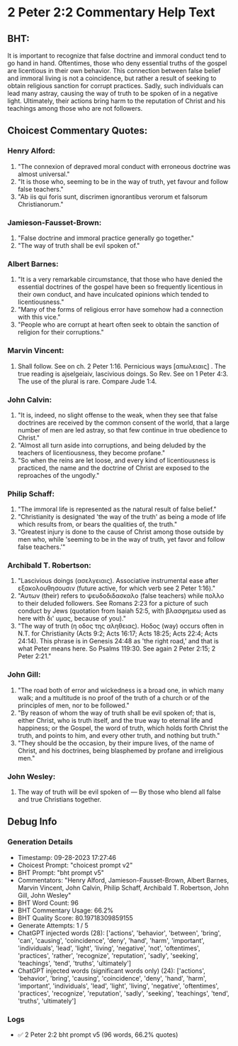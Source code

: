 # 2 Peter 2:2 Commentary Help Text

## BHT:
It is important to recognize that false doctrine and immoral conduct tend to go hand in hand. Oftentimes, those who deny essential truths of the gospel are licentious in their own behavior. This connection between false belief and immoral living is not a coincidence, but rather a result of seeking to obtain religious sanction for corrupt practices. Sadly, such individuals can lead many astray, causing the way of truth to be spoken of in a negative light. Ultimately, their actions bring harm to the reputation of Christ and his teachings among those who are not followers.

## Choicest Commentary Quotes:
### Henry Alford:
1. "The connexion of depraved moral conduct with erroneous doctrine was almost universal."
2. "It is those who, seeming to be in the way of truth, yet favour and follow false teachers."
3. "Ab iis qui foris sunt, discrimen ignorantibus verorum et falsorum Christianorum."

### Jamieson-Fausset-Brown:
1. "False doctrine and immoral practice generally go together."
2. "The way of truth shall be evil spoken of."

### Albert Barnes:
1. "It is a very remarkable circumstance, that those who have denied the essential doctrines of the gospel have been so frequently licentious in their own conduct, and have inculcated opinions which tended to licentiousness."
2. "Many of the forms of religious error have somehow had a connection with this vice."
3. "People who are corrupt at heart often seek to obtain the sanction of religion for their corruptions."

### Marvin Vincent:
1. Shall follow. See on ch. 2 Peter 1:16. Pernicious ways [απωλειαις] . The true reading is ajselgeiaiv, lascivious doings. So Rev. See on 1 Peter 4:3. The use of the plural is rare. Compare Jude 1:4.

### John Calvin:
1. "It is, indeed, no slight offense to the weak, when they see that false doctrines are received by the common consent of the world, that a large number of men are led astray, so that few continue in true obedience to Christ."
2. "Almost all turn aside into corruptions, and being deluded by the teachers of licentiousness, they become profane."
3. "So when the reins are let loose, and every kind of licentiousness is practiced, the name and the doctrine of Christ are exposed to the reproaches of the ungodly."

### Philip Schaff:
1. "The immoral life is represented as the natural result of false belief." 
2. "Christianity is designated 'the way of the truth' as being a mode of life which results from, or bears the qualities of, the truth."
3. "Greatest injury is done to the cause of Christ among those outside by men who, while 'seeming to be in the way of truth, yet favor and follow false teachers.'"

### Archibald T. Robertson:
1. "Lascivious doings (ασελγειαις). Associative instrumental ease after εξακολουθησουσιν (future active, for which verb see 2 Peter 1:16)."
2. "Αυτων (their) refers to ψευδοδιδασκαλο (false teachers) while πολλο to their deluded followers. See Romans 2:23 for a picture of such conduct by Jews (quotation from Isaiah 52:5, with βλασφημεω used as here with δι' υμας, because of you)."
3. "The way of truth (η οδος της αληθειας). Hοδος (way) occurs often in N.T. for Christianity (Acts 9:2; Acts 16:17; Acts 18:25; Acts 22:4; Acts 24:14). This phrase is in Genesis 24:48 as 'the right road,' and that is what Peter means here. So Psalms 119:30. See again 2 Peter 2:15; 2 Peter 2:21."

### John Gill:
1. "The road both of error and wickedness is a broad one, in which many walk; and a multitude is no proof of the truth of a church or of the principles of men, nor to be followed." 
2. "By reason of whom the way of truth shall be evil spoken of; that is, either Christ, who is truth itself, and the true way to eternal life and happiness; or the Gospel, the word of truth, which holds forth Christ the truth, and points to him, and every other truth, and nothing but truth."
3. "They should be the occasion, by their impure lives, of the name of Christ, and his doctrines, being blasphemed by profane and irreligious men."

### John Wesley:
1. The way of truth will be evil spoken of — By those who blend all false and true Christians together.


## Debug Info
### Generation Details
- Timestamp: 09-28-2023 17:27:46
- Choicest Prompt: "choicest prompt v2"
- BHT Prompt: "bht prompt v5"
- Commentators: "Henry Alford, Jamieson-Fausset-Brown, Albert Barnes, Marvin Vincent, John Calvin, Philip Schaff, Archibald T. Robertson, John Gill, John Wesley"
- BHT Word Count: 96
- BHT Commentary Usage: 66.2%
- BHT Quality Score: 80.19718309859155
- Generate Attempts: 1 / 5
- ChatGPT injected words (28):
	['actions', 'behavior', 'between', 'bring', 'can', 'causing', 'coincidence', 'deny', 'hand', 'harm', 'important', 'individuals', 'lead', 'light', 'living', 'negative', 'not', 'oftentimes', 'practices', 'rather', 'recognize', 'reputation', 'sadly', 'seeking', 'teachings', 'tend', 'truths', 'ultimately']
- ChatGPT injected words (significant words only) (24):
	['actions', 'behavior', 'bring', 'causing', 'coincidence', 'deny', 'hand', 'harm', 'important', 'individuals', 'lead', 'light', 'living', 'negative', 'oftentimes', 'practices', 'recognize', 'reputation', 'sadly', 'seeking', 'teachings', 'tend', 'truths', 'ultimately']

### Logs
- ✅ 2 Peter 2:2 bht prompt v5 (96 words, 66.2% quotes)